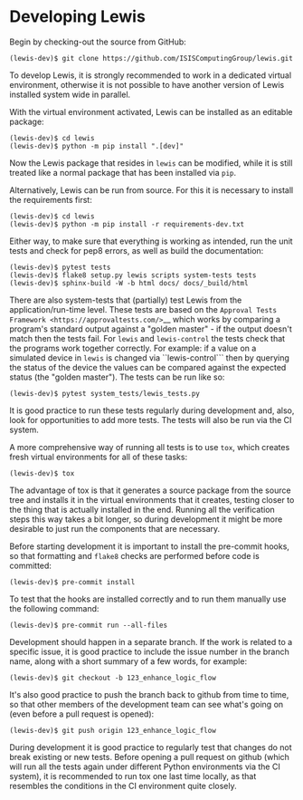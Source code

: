 # Developing Lewis

Begin by checking-out the source from GitHub:

```
(lewis-dev)$ git clone https://github.com/ISISComputingGroup/lewis.git
```

To develop Lewis, it is strongly recommended to work in a dedicated virtual environment, otherwise
it is not possible to have another version of Lewis installed system wide in parallel. 

With the virtual environment activated, Lewis can be installed as an editable package:

```
(lewis-dev)$ cd lewis
(lewis-dev)$ python -m pip install ".[dev]"
```

Now the Lewis package that resides in ``lewis`` can be modified, while it is still treated like a
normal package that has been installed via ``pip``.

Alternatively, Lewis can be run from source. For this it is necessary to install the requirements first:

```
(lewis-dev)$ cd lewis
(lewis-dev)$ python -m pip install -r requirements-dev.txt
```

Either way, to make sure that everything is working as
intended, run the unit tests and check for pep8 errors, as well as build the documentation:

```
(lewis-dev)$ pytest tests
(lewis-dev)$ flake8 setup.py lewis scripts system-tests tests
(lewis-dev)$ sphinx-build -W -b html docs/ docs/_build/html
```

There are also system-tests that (partially) test Lewis from the application/run-time level. These tests are based on
the `Approval Tests Framework <https://approvaltests.com/>`__ which works by comparing a program's standard output
against a "golden master" - if the output doesn't match then the tests fail.
For ``lewis`` and ``lewis-control`` the tests check that the programs work together correctly. For example: if a value
on a simulated device in ``lewis`` is changed via ``lewis-control``` then by querying the status of the device the
values can be compared against the expected status (the "golden master"). The tests can be run like so:

```
(lewis-dev)$ pytest system_tests/lewis_tests.py
```

It is good practice to run these tests regularly during development and, also, look for opportunities to add
more tests. The tests will also be run via the CI system.

A more comprehensive way of running all tests is to use ``tox``, which creates fresh virtual
environments for all of these tasks:

```
(lewis-dev)$ tox
```

The advantage of tox is that it generates a source package from the source tree and installs
it in the virtual environments that it creates, testing closer to the thing that is actually
installed in the end. Running all the verification steps this way takes a bit longer, so during
development it might be more desirable to just run the components that are necessary.

Before starting development it is important to install the pre-commit hooks, so that formatting and ``flake8`` checks
are performed before code is committed:

```
(lewis-dev)$ pre-commit install
```

To test that the hooks are installed correctly and to run them manually use the following command:

```
(lewis-dev)$ pre-commit run --all-files
```

Development should happen in a separate branch. If the work is related to a specific issue,
it is good practice to include the issue number in the branch name, along with a short
summary of a few words, for example:

```
(lewis-dev)$ git checkout -b 123_enhance_logic_flow
```

It's also good practice to push the branch back to github from time to time, so that other
members of the development team can see what's going on (even before a pull request is opened):

```
(lewis-dev)$ git push origin 123_enhance_logic_flow
```

During development it is good practice to regularly test that changes do not break existing
or new tests. Before opening a pull request on github (which will run all the tests again
under different Python environments via the CI system), it is recommended to run tox one last time
locally, as that resembles the conditions in the CI environment quite closely.
